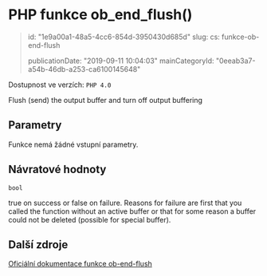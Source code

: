 PHP funkce ob_end_flush()
=========================

> id: "1e9a00a1-48a5-4cc6-854d-3950430d685d"
> slug:
> 	cs: funkce-ob-end-flush
>
> publicationDate: "2019-09-11 10:04:03"
> mainCategoryId: "0eeab3a7-a54b-46db-a253-ca6100145648"

Dostupnost ve verzích: `PHP 4.0`

Flush (send) the output buffer and turn off output buffering


Parametry
--------------

Funkce nemá žádné vstupní parametry.

Návratové hodnoty
----------------

`bool`

true on success or false on failure. Reasons for failure are first that you called the
function without an active buffer or that for some reason a buffer could
not be deleted (possible for special buffer).

Další zdroje
------------

[Oficiální dokumentace funkce ob-end-flush](https://www.php.net/manual/en/function.ob-end-flush.php)
